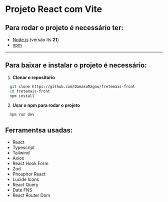 # Projeto React com Vite

## Para rodar o projeto é necessário ter:

- [Node.js](https://nodejs.org/) (versão lts **21**)
- [npm](https://www.npmjs.com/) 

---

## Para baixar e instalar o projeto é necessário:

1. **Clonar o repositório**

```bash
  git clone https://github.com/DamasoMagno/fretemais-front
  cd fretemais-front
  npm install
```

2. **Usar o npm para rodar o projeto**

```bash
  npm run dev
```

## Ferramentsa usadas:

- React
- Typescript
- Tailwind
- Axios
- React Hook Form
- Zod
- Phosphor React
- Lucide Icons
- React Query
- Date FNS
- React Router Dom
